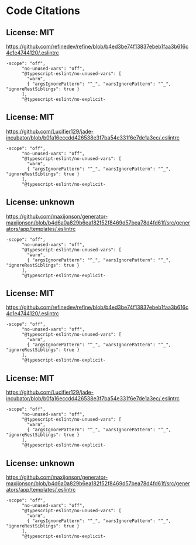 # Code Citations

## License: MIT

https://github.com/refinedev/refine/blob/b4ed3be74f13837ebeb1faa3b616c4c1e4744120/.eslintrc

```
-scope": "off",
      "no-unused-vars": "off",
      "@typescript-eslint/no-unused-vars": [
        "warn",
        { "argsIgnorePattern": "^_", "varsIgnorePattern": "^_", "ignoreRestSiblings": true }
      ],
      "@typescript-eslint/no-explicit-
```

## License: MIT

https://github.com/Lucifier129/jade-incubator/blob/b0fa16eccdd426538e3f7ba54e331f6e7de1a3ec/.eslintrc

```
-scope": "off",
      "no-unused-vars": "off",
      "@typescript-eslint/no-unused-vars": [
        "warn",
        { "argsIgnorePattern": "^_", "varsIgnorePattern": "^_", "ignoreRestSiblings": true }
      ],
      "@typescript-eslint/no-explicit-
```

## License: unknown

https://github.com/maxijonson/generator-maxijonson/blob/b4d6a0a829b6ea182f52f8469d57bea78d4fd61f/src/generators/app/templates/.eslintrc

```
-scope": "off",
      "no-unused-vars": "off",
      "@typescript-eslint/no-unused-vars": [
        "warn",
        { "argsIgnorePattern": "^_", "varsIgnorePattern": "^_", "ignoreRestSiblings": true }
      ],
      "@typescript-eslint/no-explicit-
```

## License: MIT

https://github.com/refinedev/refine/blob/b4ed3be74f13837ebeb1faa3b616c4c1e4744120/.eslintrc

```
-scope": "off",
      "no-unused-vars": "off",
      "@typescript-eslint/no-unused-vars": [
        "warn",
        { "argsIgnorePattern": "^_", "varsIgnorePattern": "^_", "ignoreRestSiblings": true }
      ],
      "@typescript-eslint/no-explicit-
```

## License: MIT

https://github.com/Lucifier129/jade-incubator/blob/b0fa16eccdd426538e3f7ba54e331f6e7de1a3ec/.eslintrc

```
-scope": "off",
      "no-unused-vars": "off",
      "@typescript-eslint/no-unused-vars": [
        "warn",
        { "argsIgnorePattern": "^_", "varsIgnorePattern": "^_", "ignoreRestSiblings": true }
      ],
      "@typescript-eslint/no-explicit-
```

## License: unknown

https://github.com/maxijonson/generator-maxijonson/blob/b4d6a0a829b6ea182f52f8469d57bea78d4fd61f/src/generators/app/templates/.eslintrc

```
-scope": "off",
      "no-unused-vars": "off",
      "@typescript-eslint/no-unused-vars": [
        "warn",
        { "argsIgnorePattern": "^_", "varsIgnorePattern": "^_", "ignoreRestSiblings": true }
      ],
      "@typescript-eslint/no-explicit-
```

